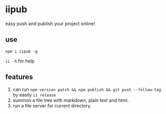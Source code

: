 # iipub
easy push and publish your project online!
## use
`npm i iipub -g`

`ii -h` for help

## features
1. can run `npm version patch && npm publish && git push --follow-tag` by easily `ii release`
2. summon a file tree with markdown, plain text and html.
3. run a file server for current directory.